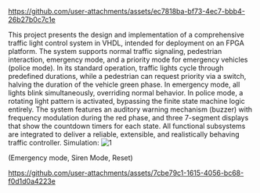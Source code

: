 https://github.com/user-attachments/assets/ec7818ba-bf73-4ec7-bbb4-26b27b0c7c1e

This project presents the design and implementation of a comprehensive traffic light control system in VHDL, intended for deployment on an FPGA platform. The system supports normal traffic signaling, pedestrian interaction, emergency mode, and a priority mode for emergency vehicles (police mode). In its standard operation, traffic lights cycle through predefined durations, while a pedestrian can request priority via a switch, halving the duration of the vehicle green phase. In emergency mode, all lights blink simultaneously, overriding normal behavior. In police mode, a rotating light pattern is activated, bypassing the finite state machine logic entirely. The system features an auditory warning mechanism (buzzer) with frequency modulation during the red phase, and three 7-segment displays that show the countdown timers for each state. All functional subsystems are integrated to deliver a reliable, extensible, and realistically behaving traffic controller.
Simulation:
![1](https://github.com/user-attachments/assets/ed007762-74b3-4e94-b316-8e735369d160)

(Emergency mode, Siren Mode, Reset)

https://github.com/user-attachments/assets/7cbe79c1-1615-4056-bc68-f0d1d0a4223e
